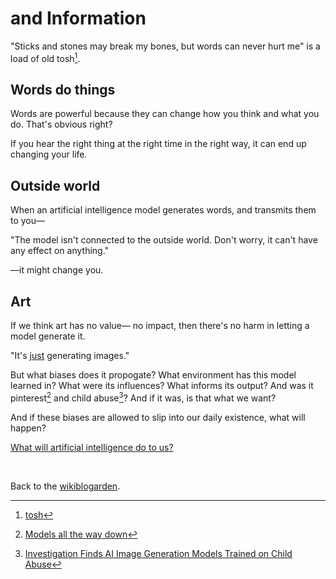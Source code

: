 # and Information

"Sticks and stones may break my bones, but words can never hurt me" is a load of old tosh[^tosh].

## Words do things

Words are powerful because they can change how you think and what you do. That's obvious right? 

If you hear the right thing at the right time in the right way, it can end up changing your life.

## Outside world

When an artificial intelligence model generates words, and transmits them to you—

"The model isn't connected to the outside world. Don't worry, it can't have any effect on anything."

—it might change you.

## Art 

If we think art has no value— no impact, then there's no harm in letting a model generate it. 

"It's [just](https://www.todepond.com/wikiblogarden/better-computing/just/) generating images."

But what biases does it propogate? What environment has this model learned in? What were its influences? What informs its output? And was it pinterest[^data] and child abuse[^abuse]? And if it was, is that what we want?

And if these biases are allowed to slip into our daily existence, what will happen? 

[What will artificial intelligence do to us?](https://www.todepond.com/wikiblogarden/better-computing/worse-computing/artificial-intelligence/)

<br>

Back to the [wikiblogarden](/wikiblogarden).

[^tosh]: [tosh](https://en.wiktionary.org/wiki/tosh)
[^data]: [Models all the way down](https://knowingmachines.org/models-all-the-way)
[^abuse]: [Investigation Finds AI Image Generation Models Trained on Child Abuse](https://cyber.fsi.stanford.edu/news/investigation-finds-ai-image-generation-models-trained-child-abuse)
